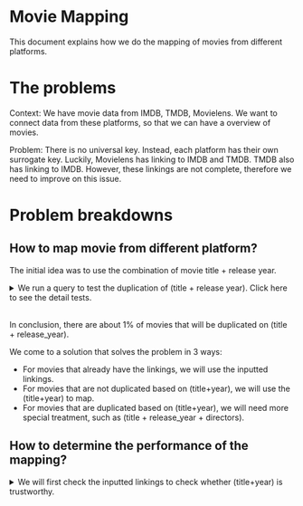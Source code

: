 # Movie Mapping

This document explains how we do the mapping of movies from different platforms.

# The problems

Context: We have movie data from IMDB, TMDB, Movielens. We want to connect data from these platforms, so that we can have a overview of movies.

Problem: There is no universal key. Instead, each platform has their own surrogate key. Luckily, Movielens has linking to IMDB and TMDB. TMDB also has linking to IMDB. However, these linkings are not complete, therefore we need to improve on this issue.

# Problem breakdowns

## How to map movie from different platform?

The initial idea was to use the combination of movie title + release year. 

<details>

<summary>We run a query to test the duplication of (title + release year). Click here to see the detail tests.</summary>

```sql
-- IMDB
SELECT
  title
  , start_year
  , COUNT(*)
FROM `duc-ctm.movie_analytics_staging.stg_dim_imdb_movie`
GROUP BY 1, 2 
HAVING COUNT(*) > 1 
ORDER BY 3 DESC
```

In IMDB, there are 3606 duplication cases, account for about 1%.

```sql
-- TMDB
SELECT
  title
  , EXTRACT(YEAR FROM release_date)
  , COUNT(*)
FROM `duc-ctm.movie_analytics_staging.stg_dim_tmdb_movie`
WHERE release_date IS NOT NULL
GROUP BY 1, 2 
HAVING COUNT(*) > 1 
ORDER BY 3 DESC
```

In TMDB, there are 2406 duplication cases, account for about 1%.

```sql
SELECT
  title
  , release_year
  , COUNT(*)
FROM `duc-ctm.movie_analytics_staging.stg_dim_movielens_movie`
GROUP BY 1, 2 
HAVING COUNT(*) > 1 
ORDER BY 3 DESC
```

In Movielens, there are 202 duplication cases, account for about 1%.

</details>

<br>

In conclusion, there are about 1% of movies that will be duplicated on (title + release_year). 

We come to a solution that solves the problem in 3 ways:
- For movies that already have the linkings, we will use the inputted linkings.
- For movies that are not duplicated based on (title+year), we will use the (title+year) to map.
- For movies that are duplicated based on (title+year), we will need more special treatment, such as (title + release_year + directors).

## How to determine the performance of the mapping?

<details>

<summary>We will first check the inputted linkings to check whether (title+year) is trustworthy.</summary>

```sql
-- BELOW ARE THE CTES TO ENSURE THE DATA QUALITY. WE DON'T USE STAGING MODELS BECAUSE THESE MODELS ARE REMOVING NON-RATING MOVIES.

WITH dim_movielens_movie AS (
  SELECT *
  FROM `duc-ctm`.`movie_analytics_staging`.`stg_dim_movielens_movie` AS dim_movielens_movie
)

, dim_imdb_movie AS (
  SELECT *
  FROM `duc-ctm`.`movie_analytics_staging`.`base_dim_imdb_movie`
  WHERE 
    -- 20240516 remove 4 cases that title is null
    title IS NOT NULL 

    -- These are the types of movies/tv series
    AND title_type IN ('movie', 'tvMiniSeries', 'tvMovie', 'tvSeries')
)

, dim_tmdb_movie AS (
  SELECT *
  FROM `duc-ctm`.`movie_analytics_staging`.`base_dim_tmdb_movie`
  WHERE 
    status = 'Released' -- keep Released movie only
)
```

A quick test of linking between TMDB and IMDB reveals that about 26% of titles are not matched (97k titles).

```sql
SELECT
  dim_tmdb_movie.title = dim_imdb_movie.title AS is_similar
  , COUNT(*)
FROM dim_tmdb_movie
JOIN dim_imdb_movie USING (imdb_movie_id)
GROUP BY 1 
```

When deep dive, the difference comes from the format of name. For example, `Harry Potter and the Philosopher's Stone vs. Harry Potter and the Sorcerer's Stone`, `Twelve Monkeys vs. 12 Monkeys`, `The 40 Year Old Virgin vs. The 40-Year-Old Virgin`, `Mad Max 2 vs. Mad Max 2: The Road Warrior`. 

```sql
SELECT 
  dim_tmdb_movie.title AS title_from_tmdb
  , dim_imdb_movie.title AS title_from_imdb
  , dim_tmdb_movie.title = dim_imdb_movie.title AS is_similar
FROM dim_tmdb_movie
JOIN dim_imdb_movie USING (imdb_movie_id)
WHERE dim_tmdb_movie.title != dim_imdb_movie.title
ORDER BY tmdb_rating_count DESC
```

From the result, we can expect that the linking between TMDB and TMDB is good. We also expect that about 25% will not be matched based on the title.

Repeat the test for linking between Movielens and IMDB, Movielens and TMDB.

```sql
SELECT
  dim_movielens_movie.title = dim_imdb_movie.title AS is_similar
  , COUNT(*)
FROM dim_movielens_movie
JOIN dim_imdb_movie USING (imdb_movie_id)
GROUP BY 1 
```

```sql
SELECT 
  dim_movielens_movie.title AS title_from_movielens
  , dim_imdb_movie.title AS title_from_imdb
  , dim_movielens_movie.title = dim_imdb_movie.title AS is_similar
FROM dim_movielens_movie
JOIN dim_imdb_movie USING (imdb_movie_id)
WHERE dim_movielens_movie.title != dim_imdb_movie.title
ORDER BY movielens_rating_count DESC
```

Results for linking between Movielens and IMDB:
- 20% of titles are not matched (7k4 titles)
- Deep dive, we found that many Movielens titles are in reversed order (e.g. `Dark Knight Rises, The` instead of `The Dark Knight Rises`)
- Other cases are due to the format of name (e.g. `(500) Days of Summer vs. 500 Days of Summer`)

</details>
